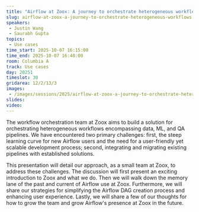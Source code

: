 ```yaml
---
title: "Airflow at Zoox: A journey to orchestrate heterogeneous workflows"
slug: airflow-at-zoox-a-journey-to-orchestrate-heterogeneous-workflows
speakers:
 - Justin Wang
 - Saurabh Gupta
topics:
 - Use cases
time_start: 2025-10-07 16:15:00
time_end: 2025-10-07 16:40:00
room: Columbia A
track: Use cases
day: 20251
timeslot: 30
gridarea: 12/2/13/3
images:
 - /images/sessions/2025/airflow-at-zoox-a-journey-to-orchestrate-heterogeneous-workflows.png 
slides:
video: 
---
```


The workflow orchestration team at Zoox aims to build a solution for orchestrating heterogeneous workflows encompassing data, ML, and QA pipelines. We have encountered two primary challenges: first, the steep learning curve for new Airflow users and the need for a user-friendly yet scalable development process; second, integrating and migrating existing pipelines with established solutions.

This presentation will detail our approach, as a small team at Zoox, to address these challenges. The discussion will first present an exciting introduction to Zoox and what we do. Then we will walk down the memory lane of the past and current of Airflow use at Zoox. Furthermore, we will share our strategies for simplifying the Airflow DAG creation process and enhancing user experience. Lastly, we will share a few of our thoughts for how to grow the team and grow Airflow's presence at Zoox in the future.